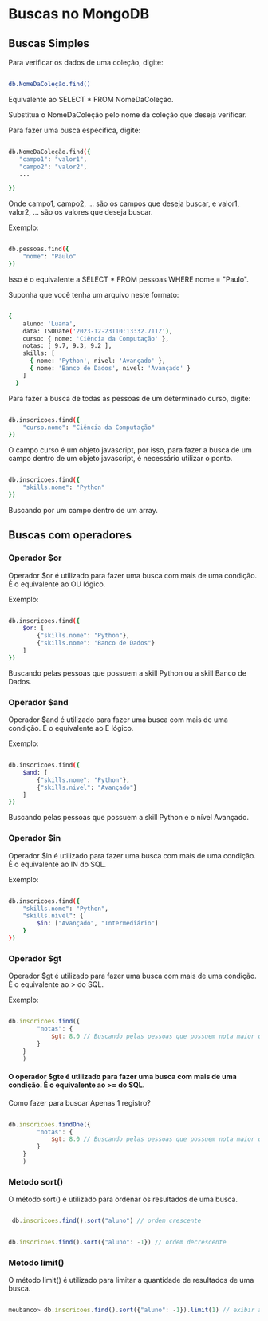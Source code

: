 # Buscas no MongoDB

## Buscas Simples

Para verificar os dados de uma coleção, digite:

```bash

db.NomeDaColeção.find()

```
Equivalente ao SELECT * FROM NomeDaColeção.


Substitua o NomeDaColeção pelo nome da coleção que deseja verificar.

Para fazer uma busca especifica, digite:
    
 ```bash

db.NomeDaColeção.find({
    "campo1": "valor1",
    "campo2": "valor2",
    ...

})

```

Onde campo1, campo2, ... são os campos que deseja buscar, e valor1, valor2, ... são os valores que deseja buscar.

Exemplo:

```bash

db.pessoas.find({
    "nome": "Paulo"
})

```

Isso é o equivalente a SELECT * FROM pessoas WHERE nome = "Paulo".


Suponha que você tenha um arquivo neste formato:

```bash

{
    aluno: 'Luana',
    data: ISODate('2023-12-23T10:13:32.711Z'),
    curso: { nome: 'Ciência da Computação' },
    notas: [ 9.7, 9.3, 9.2 ],
    skills: [
      { nome: 'Python', nivel: 'Avançado' },
      { nome: 'Banco de Dados', nivel: 'Avançado' }
    ]
  }

```

Para fazer a busca de todas as pessoas de um determinado curso, digite:

```bash

db.inscricoes.find({
    "curso.nome": "Ciência da Computação"
})

```

O campo curso é um objeto javascript, por isso, para fazer a busca de um campo dentro de um objeto javascript, é necessário utilizar o ponto.

```bash

db.inscricoes.find({
    "skills.nome": "Python"
})
```
Buscando por um campo dentro de um array.

## Buscas com operadores

### Operador $or

Operador $or é utilizado para fazer uma busca com mais de uma condição. É o equivalente ao OU lógico.

Exemplo:

```bash

db.inscricoes.find({
    $or: [
        {"skills.nome": "Python"},
        {"skills.nome": "Banco de Dados"}
    ]
})

```

Buscando pelas pessoas que possuem a skill Python ou a skill Banco de Dados.

### Operador $and

Operador $and é utilizado para fazer uma busca com mais de uma condição. É o equivalente ao E lógico.

Exemplo:

```bash

db.inscricoes.find({
    $and: [
        {"skills.nome": "Python"},
        {"skills.nivel": "Avançado"}
    ]
})

```

Buscando pelas pessoas que possuem a skill Python e o nível Avançado.

### Operador $in

Operador $in é utilizado para fazer uma busca com mais de uma condição. É o equivalente ao IN do SQL.

Exemplo:

```bash

db.inscricoes.find({
    "skills.nome": "Python",
    "skills.nivel": {
        $in: ["Avançado", "Intermediário"]
    }
})

```

### Operador $gt

Operador $gt é utilizado para fazer uma busca com mais de uma condição. É o equivalente ao > do SQL.

Exemplo:

```js

db.inscricoes.find({
        "notas": {
            $gt: 8.0 // Buscando pelas pessoas que possuem nota maior que 8.0
        }
    }
    )

```

#### O operador $gte é utilizado para fazer uma busca com mais de uma condição. É o equivalente ao >= do SQL.

Como fazer para buscar Apenas 1 registro?

```js

db.inscricoes.findOne({
        "notas": {
            $gt: 8.0 // Buscando pelas pessoas que possuem nota maior que 8.0
        }
    }
    )

```

### Metodo sort()

O método sort() é utilizado para ordenar os resultados de uma busca.


```js

 db.inscricoes.find().sort("aluno") // ordem crescente


```


```js

db.inscricoes.find().sort({"aluno": -1}) // ordem decrescente

```

### Metodo limit()

O método limit() é utilizado para limitar a quantidade de resultados de uma busca.

```js

meubanco> db.inscricoes.find().sort({"aluno": -1}).limit(1) // exibir apenas 1 resultado



```

